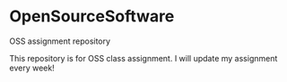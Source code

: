 # OpenSourceSoftware
OSS assignment repository

This repository is for OSS class assignment.
I will update my assignment every week!
